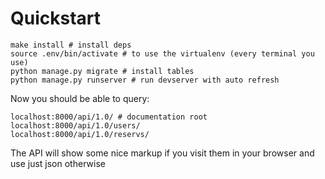 Quickstart
==========

    make install # install deps
    source .env/bin/activate # to use the virtualenv (every terminal you use)
    python manage.py migrate # install tables
    python manage.py runserver # run devserver with auto refresh

Now you should be able to query:

    localhost:8000/api/1.0/ # documentation root
    localhost:8000/api/1.0/users/
    localhost:8000/api/1.0/reservs/

The API will show some nice markup if you visit them in your browser and use just json otherwise
